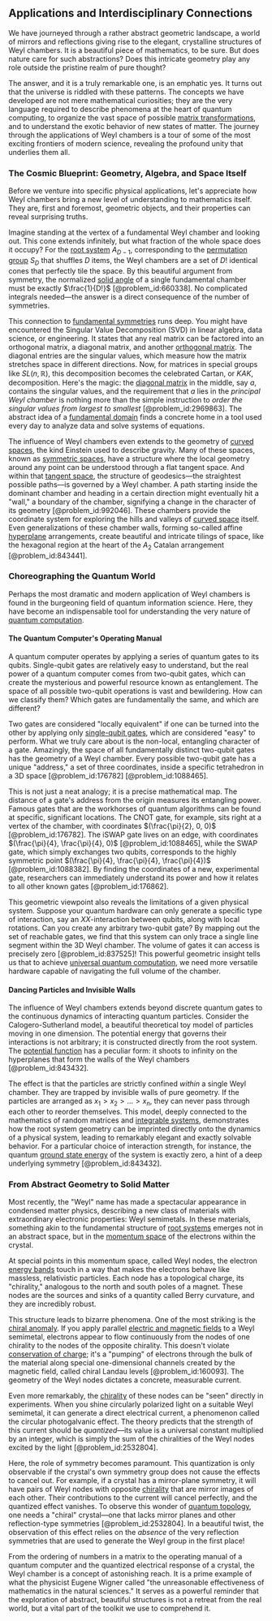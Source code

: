 ## Applications and Interdisciplinary Connections

We have journeyed through a rather abstract geometric landscape, a world of mirrors and reflections giving rise to the elegant, crystalline structures of Weyl chambers. It is a beautiful piece of mathematics, to be sure. But does nature care for such abstractions? Does this intricate geometry play any role outside the pristine realm of pure thought?

The answer, and it is a truly remarkable one, is an emphatic yes. It turns out that the universe is riddled with these patterns. The concepts we have developed are not mere mathematical curiosities; they are the very language required to describe phenomena at the heart of quantum computing, to organize the vast space of possible [matrix transformations](@article_id:156295), and to understand the exotic behavior of new states of matter. The journey through the applications of Weyl chambers is a tour of some of the most exciting frontiers of modern science, revealing the profound unity that underlies them all.

### The Cosmic Blueprint: Geometry, Algebra, and Space Itself

Before we venture into specific physical applications, let's appreciate how Weyl chambers bring a new level of understanding to mathematics itself. They are, first and foremost, geometric objects, and their properties can reveal surprising truths.

Imagine standing at the vertex of a fundamental Weyl chamber and looking out. This cone extends infinitely, but what fraction of the whole space does it occupy? For the [root system](@article_id:201668) $A_{D-1}$, corresponding to the [permutation group](@article_id:145654) $S_D$ that shuffles $D$ items, the Weyl chambers are a set of $D!$ identical cones that perfectly tile the space. By this beautiful argument from symmetry, the normalized [solid angle](@article_id:154262) of a single fundamental chamber must be exactly $\frac{1}{D!}$ [@problem_id:660338]. No complicated integrals needed—the answer is a direct consequence of the number of symmetries.

This connection to [fundamental symmetries](@article_id:160762) runs deep. You might have encountered the Singular Value Decomposition (SVD) in linear algebra, data science, or engineering. It states that any real matrix can be factored into an orthogonal matrix, a diagonal matrix, and another [orthogonal matrix](@article_id:137395). The diagonal entries are the singular values, which measure how the matrix stretches space in different directions. Now, for matrices in special groups like $SL(n, \mathbb{R})$, this decomposition becomes the celebrated Cartan, or $KAK$, decomposition. Here's the magic: the [diagonal matrix](@article_id:637288) in the middle, say $a$, contains the singular values, and the requirement that $a$ lies in the *principal Weyl chamber* is nothing more than the simple instruction to *order the singular values from largest to smallest* [@problem_id:2969863]. The abstract idea of a [fundamental domain](@article_id:201262) finds a concrete home in a tool used every day to analyze data and solve systems of equations.

The influence of Weyl chambers even extends to the geometry of [curved spaces](@article_id:203841), the kind Einstein used to describe gravity. Many of these spaces, known as [symmetric spaces](@article_id:181296), have a structure where the local geometry around any point can be understood through a flat tangent space. And within that [tangent space](@article_id:140534), the structure of geodesics—the straightest possible paths—is governed by a Weyl chamber. A path starting inside the dominant chamber and heading in a certain direction might eventually hit a "wall," a boundary of the chamber, signifying a change in the character of its geometry [@problem_id:992046]. These chambers provide the coordinate system for exploring the hills and valleys of [curved space](@article_id:157539) itself. Even generalizations of these chamber walls, forming so-called affine [hyperplane](@article_id:636443) arrangements, create beautiful and intricate tilings of space, like the hexagonal region at the heart of the $A_2$ Catalan arrangement [@problem_id:843441].

### Choreographing the Quantum World

Perhaps the most dramatic and modern application of Weyl chambers is found in the burgeoning field of quantum information science. Here, they have become an indispensable tool for understanding the very nature of [quantum computation](@article_id:142218).

#### The Quantum Computer's Operating Manual

A quantum computer operates by applying a series of quantum gates to its qubits. Single-qubit gates are relatively easy to understand, but the real power of a quantum computer comes from two-qubit gates, which can create the mysterious and powerful resource known as entanglement. The space of all possible two-qubit operations is vast and bewildering. How can we classify them? Which gates are fundamentally the same, and which are different?

Two gates are considered "locally equivalent" if one can be turned into the other by applying only [single-qubit gates](@article_id:145995), which are considered "easy" to perform. What we truly care about is the non-local, entangling character of a gate. Amazingly, the space of all fundamentally distinct two-qubit gates has the geometry of a Weyl chamber. Every possible two-qubit gate has a unique "address," a set of three coordinates, inside a specific tetrahedron in a 3D space [@problem_id:176782] [@problem_id:1088465].

This is not just a neat analogy; it is a precise mathematical map. The distance of a gate's address from the origin measures its entangling power. Famous gates that are the workhorses of quantum algorithms can be found at specific, significant locations. The CNOT gate, for example, sits right at a vertex of the chamber, with coordinates $(\frac{\pi}{2}, 0, 0)$ [@problem_id:176782]. The iSWAP gate lives on an edge, with coordinates $(\frac{\pi}{4}, \frac{\pi}{4}, 0)$ [@problem_id:1088465], while the SWAP gate, which simply exchanges two qubits, corresponds to the highly symmetric point $(\frac{\pi}{4}, \frac{\pi}{4}, \frac{\pi}{4})$ [@problem_id:1088382]. By finding the coordinates of a new, experimental gate, researchers can immediately understand its power and how it relates to all other known gates [@problem_id:176862].

This geometric viewpoint also reveals the limitations of a given physical system. Suppose your quantum hardware can only generate a specific type of interaction, say an $XX$-interaction between qubits, along with local rotations. Can you create any arbitrary two-qubit gate? By mapping out the set of reachable gates, we find that this system can only trace a single line segment within the 3D Weyl chamber. The volume of gates it can access is precisely zero [@problem_id:837525]! This powerful geometric insight tells us that to achieve [universal quantum computation](@article_id:136706), we need more versatile hardware capable of navigating the full volume of the chamber.

#### Dancing Particles and Invisible Walls

The influence of Weyl chambers extends beyond discrete quantum gates to the continuous dynamics of interacting quantum particles. Consider the Calogero-Sutherland model, a beautiful theoretical toy model of particles moving in one dimension. The potential energy that governs their interactions is not arbitrary; it is constructed directly from the root system. The [potential function](@article_id:268168) has a peculiar form: it shoots to infinity on the hyperplanes that form the walls of the Weyl chambers [@problem_id:843432].

The effect is that the particles are strictly confined *within* a single Weyl chamber. They are trapped by invisible walls of pure geometry. If the particles are arranged as $x_1 > x_2 > \dots > x_n$, they can never pass through each other to reorder themselves. This model, deeply connected to the mathematics of random matrices and [integrable systems](@article_id:143719), demonstrates how the root system geometry can be imprinted directly onto the dynamics of a physical system, leading to remarkably elegant and exactly solvable behavior. For a particular choice of interaction strength, for instance, the quantum [ground state energy](@article_id:146329) of the system is exactly zero, a hint of a deep underlying symmetry [@problem_id:843432].

### From Abstract Geometry to Solid Matter

Most recently, the "Weyl" name has made a spectacular appearance in condensed matter physics, describing a new class of materials with extraordinary electronic properties: Weyl semimetals. In these materials, something akin to the fundamental structure of [root systems](@article_id:198476) emerges not in an abstract space, but in the [momentum space](@article_id:148442) of the electrons within the crystal.

At special points in this momentum space, called Weyl nodes, the electron [energy bands](@article_id:146082) touch in a way that makes the electrons behave like massless, relativistic particles. Each node has a topological charge, its "chirality," analogous to the north and south poles of a magnet. These nodes are the sources and sinks of a quantity called Berry curvature, and they are incredibly robust.

This structure leads to bizarre phenomena. One of the most striking is the [chiral anomaly](@article_id:141583). If you apply parallel [electric and magnetic fields](@article_id:260853) to a Weyl semimetal, electrons appear to flow continuously from the nodes of one chirality to the nodes of the opposite chirality. This doesn't violate [conservation of charge](@article_id:263664); it's a "pumping" of electrons through the bulk of the material along special one-dimensional channels created by the magnetic field, called chiral Landau levels [@problem_id:160093]. The geometry of the Weyl nodes dictates a concrete, measurable current.

Even more remarkably, the [chirality](@article_id:143611) of these nodes can be "seen" directly in experiments. When you shine circularly polarized light on a suitable Weyl semimetal, it can generate a direct electrical current, a phenomenon called the circular photogalvanic effect. The theory predicts that the strength of this current should be *quantized*—its value is a universal constant multiplied by an integer, which is simply the sum of the chiralities of the Weyl nodes excited by the light [@problem_id:2532804].

Here, the role of symmetry becomes paramount. This quantization is only observable if the crystal's own symmetry group does not cause the effects to cancel out. For example, if a crystal has a mirror-plane symmetry, it will have pairs of Weyl nodes with opposite [chirality](@article_id:143611) that are mirror images of each other. Their contributions to the current will cancel perfectly, and the quantized effect vanishes. To observe this wonder of [quantum topology](@article_id:157712), one needs a "chiral" crystal—one that lacks mirror planes and other reflection-type symmetries [@problem_id:2532804]. In a beautiful twist, the observation of this effect relies on the *absence* of the very reflection symmetries that are used to generate the Weyl group in the first place!

From the ordering of numbers in a matrix to the operating manual of a quantum computer and the quantized electrical response of a crystal, the Weyl chamber is a concept of astonishing reach. It is a prime example of what the physicist Eugene Wigner called "the unreasonable effectiveness of mathematics in the natural sciences." It serves as a powerful reminder that the exploration of abstract, beautiful structures is not a retreat from the real world, but a vital part of the toolkit we use to comprehend it.